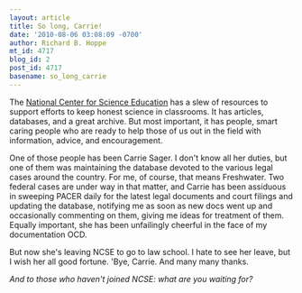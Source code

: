 ```yaml
---
layout: article
title: So long, Carrie!
date: '2010-08-06 03:08:09 -0700'
author: Richard B. Hoppe
mt_id: 4717
blog_id: 2
post_id: 4717
basename: so_long_carrie
---
```

The [National Center for Science Education](http://ncse.com) has a slew of resources to support efforts to keep honest science in classrooms.  It has articles, databases, and a great archive.  But most important, it has people, smart caring people who are ready to help those of us out in the field with information, advice, and encouragement.

One of those people has been Carrie Sager.  I don't know all her duties, but one of them was maintaining the database devoted to the various legal cases around the country.  For me, of course, that means Freshwater.  Two federal cases are under way in that matter, and Carrie has been assiduous in sweeping PACER daily for the latest legal documents and court filings and updating the database, notifying me as soon as new docs went up and occasionally commenting on them, giving me ideas for treatment of them.  Equally important, she has been unfailingly cheerful in the face of my documentation OCD.

But now she's leaving NCSE to go to law school.  I hate to see her leave, but I wish her all good fortune.  'Bye, Carrie.  And many many thanks.

_And to those who haven't joined NCSE: what are you waiting for?_

